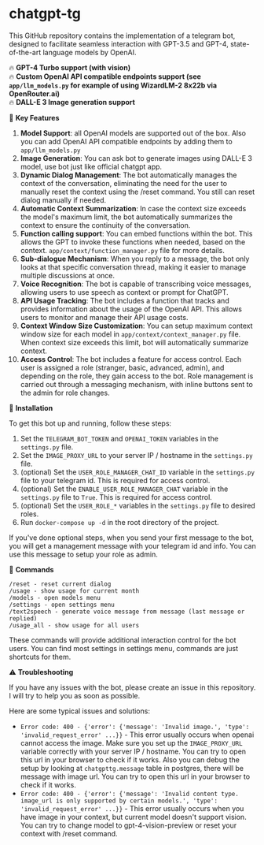 # chatgpt-tg

This GitHub repository contains the implementation of a telegram bot, designed to facilitate seamless interaction with GPT-3.5 and GPT-4, state-of-the-art language models by OpenAI.  

🔥 **GPT-4 Turbo support (with vision)**  
🔥 **Custom OpenAI API compatible endpoints support (see `app/llm_models.py` for example of using WizardLM-2 8x22b via OpenRouter.ai)**  
🔥 **DALL-E 3 Image generation support**

🔑 **Key Features**

1. **Model Support**: all OpenAI models are supported out of the box. Also you can add OpenAI API compatible endpoints by adding them to `app/llm_models.py`
2. **Image Generation**: You can ask bot to generate images using DALL-E 3 model, use bot just like official chatgpt app.
3. **Dynamic Dialog Management**: The bot automatically manages the context of the conversation, eliminating the need for the user to manually reset the context using the /reset command. You still can reset dialog manually if needed.
4. **Automatic Context Summarization**: In case the context size exceeds the model's maximum limit, the bot automatically summarizes the context to ensure the continuity of the conversation.
5. **Function calling support**: You can embed functions within the bot. This allows the GPT to invoke these functions when needed, based on the context. `app/context/function_manager.py` file for more details.
6. **Sub-dialogue Mechanism**: When you reply to a message, the bot only looks at that specific conversation thread, making it easier to manage multiple discussions at once.
7. **Voice Recognition**: The bot is capable of transcribing voice messages, allowing users to use speech as context or prompt for ChatGPT.
8. **API Usage Tracking**: The bot includes a function that tracks and provides information about the usage of the OpenAI API. This allows users to monitor and manage their API usage costs.
9. **Context Window Size Customization**: You can setup maximum context window size for each model in `app/context/context_manager.py` file. When context size exceeds this limit, bot will automatically summarize context.
10. **Access Control**: The bot includes a feature for access control. Each user is assigned a role (stranger, basic, advanced, admin), and depending on the role, they gain access to the bot. Role management is carried out through a messaging mechanism, with inline buttons sent to the admin for role changes.

🔧 **Installation**

To get this bot up and running, follow these steps:

1. Set the `TELEGRAM_BOT_TOKEN` and `OPENAI_TOKEN` variables in the `settings.py` file.
2. Set the `IMAGE_PROXY_URL` to your server IP / hostname in the `settings.py` file.
3. (optional) Set the `USER_ROLE_MANAGER_CHAT_ID` variable in the `settings.py` file to your telegram id. This is required for access control.
4. (optional) Set the `ENABLE_USER_ROLE_MANAGER_CHAT` variable in the `settings.py` file to `True`. This is required for access control.
5. (optional) Set the `USER_ROLE_*` variables in the `settings.py` file to desired roles.
6. Run `docker-compose up -d` in the root directory of the project.

If you've done optional steps, when you send your first message to the bot, you will get a management message with your telegram id and info. You can use this message to setup your role as admin.

🤖 **Commands**
```
/reset - reset current dialog
/usage - show usage for current month
/models - open models menu
/settings - open settings menu
/text2speech - generate voice message from message (last message or replied)
/usage_all - show usage for all users
```
These commands will provide additional interaction control for the bot users. You can find most settings in settings menu, commands are just shortcuts for them.


⚠️ **Troubleshooting**

If you have any issues with the bot, please create an issue in this repository. I will try to help you as soon as possible.  

Here are some typical issues and solutions:  
- ```Error code: 400 - {'error': {'message': 'Invalid image.', 'type': 'invalid_request_error' ...}}``` - This error usually occurs when openai cannot access the image. Make sure you set up the `IMAGE_PROXY_URL` variable correctly with your server IP / hostname. 
You can try to open this url in your browser to check if it works. Also you can debug the setup by looking at `chatgpttg.message` table in postgres, there will be message with image url. You can try to open this url in your browser to check if it works.
- ```Error code: 400 - {'error': {'message': 'Invalid content type. image_url is only supported by certain models.', 'type': 'invalid_request_error' ...}}``` - This error usually occurs when you have image in your context, but current model doesn't support vision. You can try to change model to gpt-4-vision-preview or reset your context with /reset command.
